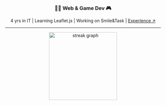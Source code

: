 <h3 align="center">👨‍💻 Web & Game Dev 🎮</h3>

<p align="center">
  4 yrs in IT | Learning Leaflet.js | Working on Smile&Task | <a href="https://mytrovtsiy.vercel.app/timeline">Experience ↗</a>
</p>

<hr/>

<div align="center">
  <img src="https://streak-stats.demolab.com?user=newbumper&locale=en&mode=daily&theme=dark&hide_border=false&border_radius=5&order=3" height="220" alt="streak graph"  />
</div>
